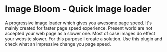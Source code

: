 # Image Bloom - Quick Image loader 
A progressive image loader which gives you awesome page speed. It's mainly created for faster page speed experience. Present world are not accepted your web page as a slower one. Most of case images
do effect your website slower. For this purpose I create a solution. Use this plugin and check what
an impressive change you page speed.
